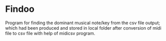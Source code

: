 # Findoo
Program for finding the dominant musical note/key from the csv file output;
which had been produced and stored in local folder after conversion of midi file to csv file with help of midicsv program.
